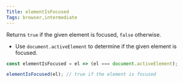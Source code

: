 ```yaml
---
Title: elementIsFocused
Tags: browser,intermediate
---
```


Returns `true` if the given element is focused, `false` otherwise.

- Use `document.activeElement` to determine if the given element is focused.

```js
const elementIsFocused = el => (el === document.activeElement);
```

```js
elementIsFocused(el); // true if the element is focused
```

